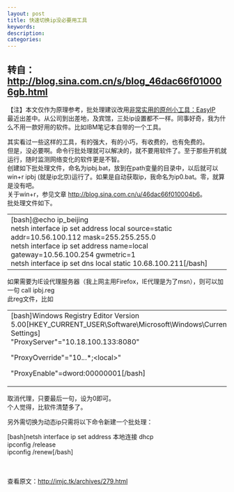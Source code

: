 ```yaml
---
layout: post
title: 快速切换ip没必要用工具
keywords:
description:
categories:
---
```

<div><div><div id="sina_keyword_ad_area2"  class="articalContent   "  >
			<div>
<h2>转自：<a rel="nofollow" HREF="http://blog.sina.com.cn/s/blog_46dac66f010006gb.html"  >http://blog.sina.com.cn/s/blog_46dac66f010006gb.html</A></H2>
</DIV>
<div>【注】本文仅作为原理参考，批处理建议改用<a TARGET="_blank" rel="nofollow" HREF="http://blog.sina.com.cn/u/46dac66f010008aa"  >非常实用的原创小工具：EasyIP</A><br />
最近出差中。从公司到出差地，及宾馆，三处ip设置都不一样。同事好奇，我为什么不用一款好用的软件。比如IBM笔记本自带的一个工具。<br />

其实看过一些这样的工具，有的强大，有的小巧，有收费的，也有免费的。<br />
但是，没必要啊。命令行批处理就可以解决的，就不要用软件了。至于那些开机就运行，随时监测网络变化的软件更是不智。<br />
创建如下批处理文件，命名为ipbj.bat，放到在path变量的目录中，以后就可以win+r ipbj
(就是ip北京)运行了。如果是自动获取ip，我命名为ip0.bat。零，就算是没有吧。<br />
关于win+r，参见文章 <a TARGET="_blank" rel="nofollow" HREF="http://blog.sina.com.cn/u/46dac66f010004b6"  >http://blog.sina.com.cn/u/46dac66f010004b6</A>。<br />
批处理文件如下。
<table ALIGN="center"  >
<tbody>
<tr>
<td>[bash]@echo ip_beijing<br />
netsh interface ip set address local source=static
addr=10.56.100.112 mask=255.255.255.0<br />
netsh interface ip set address name=local gateway=10.56.100.254
gwmetric=1<br />
netsh interface ip set dns local static 10.68.100.211[/bash]</TD>
</TR>

</TABLE>
<p>如果需要为IE设代理服务器（我上网主用Firefox，IE代理是为了msn），则可以加一句 call
ipbj.reg<br />
此reg文件，比如</P>
<table ALIGN="center"  >
<tbody>
<tr>
<td>[bash]Windows Registry Editor Version
5.00[HKEY_CURRENT_USER\Software\Microsoft\Windows\CurrentVersion\Internet
Settings]<br />
&quot;ProxyServer&quot;=&quot;10.18.100.133:8080&quot;<br />

&quot;ProxyOverride&quot;=&quot;10.*.*.*;&lt;local&gt;&quot;<br />

&quot;ProxyEnable&quot;=dword:00000001[/bash]</TD>
</TR>

</TABLE>
<p>取消代理，只要最后一句，设为0即可。<br />
个人觉得，比软件清楚多了。</P>
</DIV>
<div>另外需切换为动态ip只需将以下命令新建一个批处理：</DIV>
<div>
<p>[bash]netsh interface ip set address 本地连接 dhcp<br />
ipconfig /release<br />
ipconfig /renew[/bash]</P>
</DIV>
<p><br />
<br />
查看原文：<a rel="nofollow" HREF="http://imjc.tk/archives/279.html"  >http://imjc.tk/archives/279.html</A></P>							
		</div></div></div>
    
